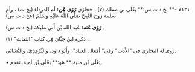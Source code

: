 ٧١٢١ -** بخ د ت س:** يَعْلَى بن مملك (٧) ، حجازي.**رَوَى عَن:** أم الدرداء (بخ ت) ، وأم سلمة زوج النَّبِيّ صَلَّى اللَّهُ عَلَيْهِ وسَلَّمَ (عخ د ت س) .

**رَوَى عَنه:** عَبد الله بْن أَبي مليكة (بخ د ت س) .

ذكره ابنُ حِبَّان فِي كتاب "الثقات" (١) .

روى له البخاري في "الأدب" وفي" أفعال العباد"، وأَبُو داود، والتِّرْمِذِيّ، والنَّسَائي.

• يَعْلَى بْن منية،** هو:** يَعْلَى بْن أمية. تقدم.